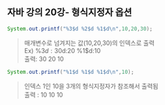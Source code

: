 ## 자바 강의 20강- 형식지정자 옵션

```java
System.out.printf("%3$d %2$d %1$d\n",10,20,30);
```

> 매개변수로 넘겨지는 값(10,20,30)의 인덱스로 출력<br>
> Ex) %3$d:30 %2$d:20 %1\$d:10<br>
> 출력: 30 20 10<br>

```java
System.out.printf("%1$d %1$d %1$d\n",10);
```

> 인덱스 1인 10을 3개의 형식지정자가 참조해서 출력됨 <br>
> 출력 : 10 10 10 <br>

